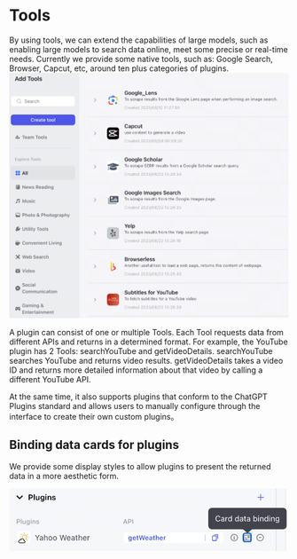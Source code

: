 # Tools
By using tools, we can extend the capabilities of large models, such as enabling large models to search data online, meet some precise or real-time needs. Currently we provide some native tools, such as: Google Search, Browser, Capcut, etc, around ten plus categories of plugins.
![Alt text](image.png)


A plugin can consist of one or multiple Tools. Each Tool requests data from different APIs and returns in a determined format. For example, the YouTube plugin has 2 Tools: searchYouTube and getVideoDetails. searchYouTube searches YouTube and returns video results. getVideoDetails takes a video ID and returns more detailed information about that video by calling a different YouTube API.

At the same time, it also supports plugins that conform to the ChatGPT Plugins standard and allows users to manually configure through the interface to create their own custom plugins。

## Binding data cards for plugins
We provide some display styles to allow plugins to present the returned data in a more aesthetic form.

![](image-1.png)
